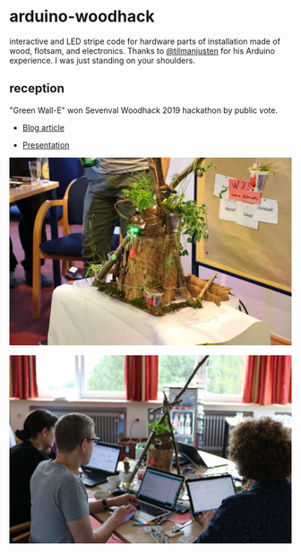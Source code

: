 # arduino-woodhack

interactive and LED stripe code for hardware parts of installation made of wood, flotsam, and electronics.
Thanks to [@tilmanjusten](https://github.com/tilmanjusten) for his Arduino experience. I was just standing on your shoulders.

## reception

"Green Wall-E" won Sevenval Woodhack 2019 hackathon by public vote.

* [Blog article](https://www.sevenval.com/blog/culture/woodhack-2019-projekt-green-wall-e/)

* [Presentation](https://www.slideshare.net/IngoSteinke/green-walle-woodhack-hackathon-2019-winner-project)

![Green Wall-E](woodhack-hackathon-green-wall-e-600.jpg)

![teamwork](woodhack-hackathon-2019-teamwork-arduino-green-wall-e-600.jpg)
